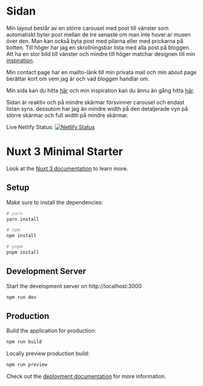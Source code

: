 # Sidan

Min layout består av en större carousel med post till vänster som automatiskt byter post mellan de tre senaste om man inte hover:ar musen över den. Man kan också byta post med pilarna eller med prickarna på botten. Till höger har jag en skrollningsbar lista med alla post på bloggen. Att ha en stor bild till vänster och mindre till höger matchar designen till min [inspiration](https://dribbble.com/shots/20649882-Blog-Website-Concept-Homepage).

Min contact page har en mailto-länk till min privata mail och min about page berättar kort om vem jag är och vad bloggen handlar om.

Min sida kan du hitta [här](https://rytmik.netlify.app/) och min inspiration kan du ännu än gång hitta [här](https://dribbble.com/shots/20649882-Blog-Website-Concept-Homepage).

Sidan är reaktiv och på mindre skärmar försvinner carousel och endast listan syns. dessutom har jag än mindre width på den detaljerade vyn på större skärmar och full width på mindre skärmar.

Live Netlify Status: [![Netlify Status](https://api.netlify.com/api/v1/badges/7fe3f672-e0d6-44e5-9d5c-cbfa168ada7a/deploy-status)](https://app.netlify.com/sites/rytmer/deploys)

# Nuxt 3 Minimal Starter

Look at the [Nuxt 3 documentation](https://nuxt.com/docs/getting-started/introduction) to learn more.

## Setup

Make sure to install the dependencies:

```bash
# yarn
yarn install

# npm
npm install

# pnpm
pnpm install
```

## Development Server

Start the development server on http://localhost:3000

```bash
npm run dev
```

## Production

Build the application for production:

```bash
npm run build
```

Locally preview production build:

```bash
npm run preview
```

Check out the [deployment documentation](https://nuxt.com/docs/getting-started/deployment) for more information.
